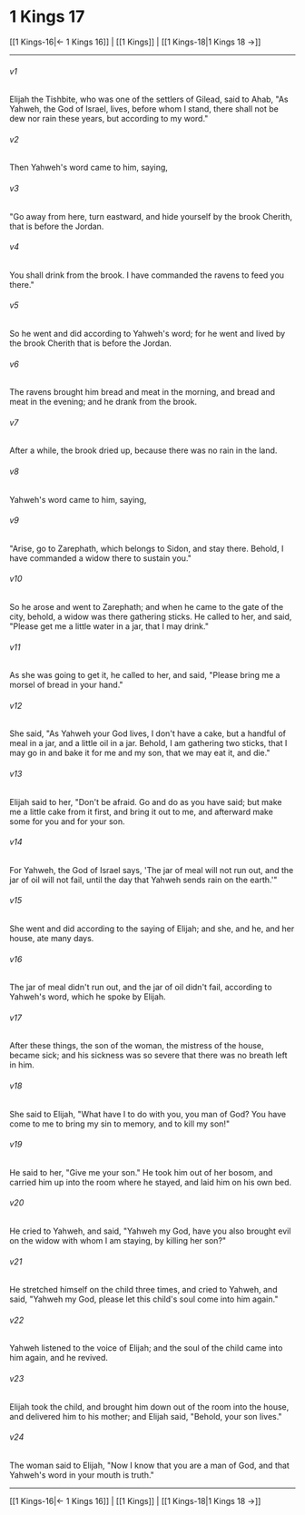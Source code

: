 # 1 Kings 17

[[1 Kings-16|← 1 Kings 16]] | [[1 Kings]] | [[1 Kings-18|1 Kings 18 →]]
***



###### v1 
Elijah the Tishbite, who was one of the settlers of Gilead, said to Ahab, "As Yahweh, the God of Israel, lives, before whom I stand, there shall not be dew nor rain these years, but according to my word." 

###### v2 
Then Yahweh's word came to him, saying, 

###### v3 
"Go away from here, turn eastward, and hide yourself by the brook Cherith, that is before the Jordan. 

###### v4 
You shall drink from the brook. I have commanded the ravens to feed you there." 

###### v5 
So he went and did according to Yahweh's word; for he went and lived by the brook Cherith that is before the Jordan. 

###### v6 
The ravens brought him bread and meat in the morning, and bread and meat in the evening; and he drank from the brook. 

###### v7 
After a while, the brook dried up, because there was no rain in the land. 

###### v8 
Yahweh's word came to him, saying, 

###### v9 
"Arise, go to Zarephath, which belongs to Sidon, and stay there. Behold, I have commanded a widow there to sustain you." 

###### v10 
So he arose and went to Zarephath; and when he came to the gate of the city, behold, a widow was there gathering sticks. He called to her, and said, "Please get me a little water in a jar, that I may drink." 

###### v11 
As she was going to get it, he called to her, and said, "Please bring me a morsel of bread in your hand." 

###### v12 
She said, "As Yahweh your God lives, I don't have a cake, but a handful of meal in a jar, and a little oil in a jar. Behold, I am gathering two sticks, that I may go in and bake it for me and my son, that we may eat it, and die." 

###### v13 
Elijah said to her, "Don't be afraid. Go and do as you have said; but make me a little cake from it first, and bring it out to me, and afterward make some for you and for your son. 

###### v14 
For Yahweh, the God of Israel says, 'The jar of meal will not run out, and the jar of oil will not fail, until the day that Yahweh sends rain on the earth.'" 

###### v15 
She went and did according to the saying of Elijah; and she, and he, and her house, ate many days. 

###### v16 
The jar of meal didn't run out, and the jar of oil didn't fail, according to Yahweh's word, which he spoke by Elijah. 

###### v17 
After these things, the son of the woman, the mistress of the house, became sick; and his sickness was so severe that there was no breath left in him. 

###### v18 
She said to Elijah, "What have I to do with you, you man of God? You have come to me to bring my sin to memory, and to kill my son!" 

###### v19 
He said to her, "Give me your son." He took him out of her bosom, and carried him up into the room where he stayed, and laid him on his own bed. 

###### v20 
He cried to Yahweh, and said, "Yahweh my God, have you also brought evil on the widow with whom I am staying, by killing her son?" 

###### v21 
He stretched himself on the child three times, and cried to Yahweh, and said, "Yahweh my God, please let this child's soul come into him again." 

###### v22 
Yahweh listened to the voice of Elijah; and the soul of the child came into him again, and he revived. 

###### v23 
Elijah took the child, and brought him down out of the room into the house, and delivered him to his mother; and Elijah said, "Behold, your son lives." 

###### v24 
The woman said to Elijah, "Now I know that you are a man of God, and that Yahweh's word in your mouth is truth."

***
[[1 Kings-16|← 1 Kings 16]] | [[1 Kings]] | [[1 Kings-18|1 Kings 18 →]]

